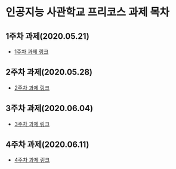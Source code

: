 # 인공지능 사관학교 프리코스 과제 목차

## 1주차 과제(2020.05.21)

* [1주차 과제 링크](https://github.com/HonorableEmperor/workplace/blob/master/1%EC%A3%BC%EC%B0%A8_%EA%B3%BC%EC%A0%9C.ipynb)

## 2주차 과제(2020.05.28)

* [2주차 과제 링크](https://github.com/HonorableEmperor/workplace/blob/master/2%EC%A3%BC%EC%B0%A8_%EA%B3%BC%EC%A0%9C.ipynb)

## 3주차 과제(2020.06.04)

* [3주차 과제 링크](https://github.com/HonorableEmperor/workplace/blob/master/3%EC%A3%BC%EC%B0%A8_%EA%B3%BC%EC%A0%9C.ipynb)

## 4주차 과제(2020.06.11)

* [4주차 과제 링크](https://github.com/HonorableEmperor/workplace/blob/master/4%EC%A3%BC%EC%B0%A8_%EA%B3%BC%EC%A0%9C.ipynb)
